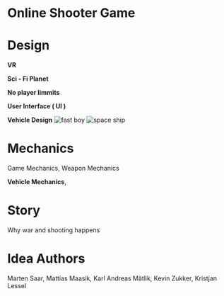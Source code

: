 # Online Shooter Game

# Design
**VR**

**Sci - Fi Planet**

**No player limmits**

**User Interface ( UI )**

**Vehicle Design**
![fast boy](https://user-images.githubusercontent.com/93149372/145199905-039239d8-6770-48a6-96c0-ef846a81639e.png)
![space ship](https://user-images.githubusercontent.com/93149372/145200549-310743cd-79aa-467e-b297-806607a85484.png)

# Mechanics
Game Mechanics,
Weapon Mechanics

**Vehicle Mechanics**,

# Story
Why war and shooting happens

# Idea Authors
Marten Saar,
Mattias Maasik,
Karl Andreas Mätlik,
Kevin Zukker,
Kristjan Lessel

